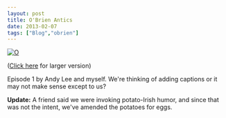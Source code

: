 ```yaml
---
layout: post
title: O'Brien Antics
date: 2013-02-07
tags: ["Blog","obrien"]
---
```


[![O](8453465534_b8321d83cc_c.jpg)](http://www.flickr.com/photos/jeffreywarren/8453465534/ "O")

([Click here](http://www.flickr.com/photos/jeffreywarren/8453465534/sizes/l/in/photostream/) for larger version)

Episode 1 by Andy Lee and myself. We're thinking of adding captions or it may not make sense except to us?

**Update:** A friend said we were invoking potato-Irish humor, and since that was not the intent, we've amended the potatoes for eggs. 